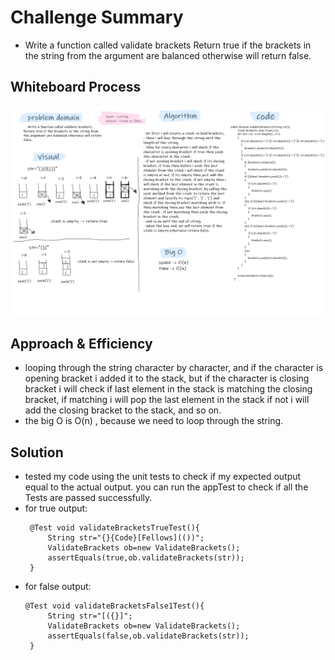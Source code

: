 # Challenge Summary
- Write a function called validate brackets Return true if the brackets in the string from the argument are balanced otherwise will return false.

## Whiteboard Process
![stack-queue-brackets](stack-queue-brackets.png)

## Approach & Efficiency
- looping through the string character by character, and if the character is opening bracket i added it to the stack, but if the character is closing bracket i will check if last element in the stack is matching the closing bracket, if matching i will pop the last element in the stack if not i will add the closing bracket to the stack, and so on.  
- the big O is O(n) , because we need to loop through the string.  

## Solution
- tested my code using the unit tests to check if my expected output equal to the actual output. you can run the appTest to check if all the Tests are passed successfully.  
- for true output:  
   ```
    @Test void validateBracketsTrueTest(){
        String str="{}{Code}[Fellows](())";
        ValidateBrackets ob=new ValidateBrackets();
        assertEquals(true,ob.validateBrackets(str));
    }
  ```
- for false output:  
   ```
  @Test void validateBracketsFalse1Test(){
        String str="[({}]";
        ValidateBrackets ob=new ValidateBrackets();
        assertEquals(false,ob.validateBrackets(str));
    }
  ```